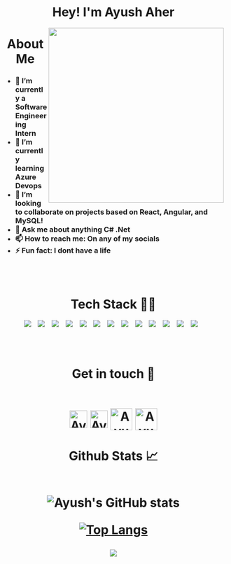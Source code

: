<h1 align="center">Hey! I'm Ayush Aher </h1>

<img class="fit-picture" align="right"
     width="400" height="400"
     src="https://i.imgur.com/iigzIrT.png">
<h1 align="center">About Me</h1>

<!--
Here are some ideas to get you started:
-->

<h3>
  
- 🔭 I’m currently a Software Engineering Intern
- 🌱 I’m currently learning Azure Devops
- 👯 I’m looking to collaborate on projects based on React, Angular, and MySQL!
- 💬 Ask me about anything C# .Net  
- 📫 How to reach me: On any of my socials
- ⚡ Fun fact: I dont have a life
</h3>
<br />
<br>

<h1 align="center">Tech Stack 👩‍💻</h1>
<p align="center">
  <img src="https://img.shields.io/badge/django-092E20.svg?&style=for-the-badge&logo=django&logoColor=white" />&nbsp;&nbsp;&nbsp;
  <img src="https://img.shields.io/badge/python-3670A0?style=for-the-badge&logo=python&logoColor=ffdd54" />&nbsp;&nbsp;&nbsp;
  <img src="https://img.shields.io/badge/csharp-3670A0?style=for-the-badge&logo=csharp&logoColor=ffdd54" />&nbsp;&nbsp;&nbsp;
  <img src="https://img.shields.io/badge/bootstrap-563d7c.svg?&style=for-the-badge&logo=bootstrap&logoColor=white" />&nbsp;&nbsp;&nbsp;
  <img src="https://img.shields.io/badge/Sqlite-20639B.svg?&style=for-the-badge&logo=sqlite&logoColor=white" />&nbsp;&nbsp;&nbsp;
  <img src="https://img.shields.io/badge/javascript-%23323330.svg?style=for-the-badge&logo=javascript&logoColor=%23F7DF1E" />&nbsp;&nbsp;&nbsp;
  <img src="https://img.shields.io/badge/c++-%2300599C.svg?style=for-the-badge&logo=c%2B%2B&logoColor=white"/>&nbsp;&nbsp;&nbsp; 
  <img src="https://img.shields.io/badge/c-%2300599C.svg?style=for-the-badge&logo=c&logoColor=white"/>&nbsp;&nbsp;&nbsp; 
  <img src="https://img.shields.io/badge/css3-%231572B6.svg?style=for-the-badge&logo=css3&logoColor=white"/>&nbsp;&nbsp;&nbsp; 
  <img src="https://img.shields.io/badge/html5-%23E34F26.svg?style=for-the-badge&logo=html5&logoColor=white"/>&nbsp;&nbsp;&nbsp; 
  <img src="https://img.shields.io/badge/typescript-%23007ACC.svg?style=for-the-badge&logo=typescript&logoColor=white"/>&nbsp;&nbsp;&nbsp; 
  <img src="https://img.shields.io/badge/react-%2320232a.svg?style=for-the-badge&logo=react&logoColor=%2361DAFB"/>&nbsp;&nbsp;&nbsp; 
  <img src="https://img.shields.io/badge/mysql-%2300f.svg?style=for-the-badge&logo=mysql&logoColor=white"/>&nbsp;&nbsp;&nbsp; 
</p>     

<br />
<br>


<h1 align="center">Get in touch 🤝
<br />
<br>

[<img align="center" alt="AyushAher | Linkedln" width="40px" src="https://cdn2.iconfinder.com/data/icons/social-media-2285/512/1_Linkedin_unofficial_colored_svg-512.png" />][linkedin]
[<img align="center" alt="AyushAher | Instagram" width="40px" src="https://cdn2.iconfinder.com/data/icons/social-media-2285/512/1_Instagram_colored_svg_1-512.png" />][instagram]
[<img align="center" alt="AyushAher | Gmail" width="50px" src="https://cdn4.iconfinder.com/data/icons/logos-brands-in-colors/48/google-gmail-512.png"/>][gmail]
[<img align="center" alt="AyushAher | DEV" width="50px" src="https://cdn1.iconfinder.com/data/icons/logos-and-brands-3/512/84_Dev_logo_logos-512.png"/>][Dev]

</h1>

<h1 align="center">Github Stats 📈
<br />
<br>     
     
     
![Ayush's GitHub stats](https://github-readme-stats.vercel.app/api?username=AyushAher&show_icons=true&theme=dark&count_private=true)      
     
[![Top Langs](https://github-readme-stats.vercel.app/api/top-langs/?username=AyushAher&layout=compact&theme=dark)](https://github.com/AyushAher/github-readme-stats)

<p align="center">
   <img src="https://komarev.com/ghpvc/?username=AyushAher&label=PROFILE+VIEWS&style=flat-square&color=blue")
</p>  
     

[linkedin]: https://www.linkedin.com/in/ayushaher118/
[instagram]: https://www.instagram.com/ayushaher118/
[gmail]: ayushaher118@gmail.com
[Dev]: https://dev.to/ayushaher
